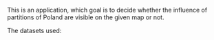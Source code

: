 This is an application, which goal is to decide whether the influence of partitions of Poland are visible on the given map or not.

The datasets used:
